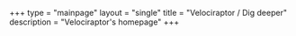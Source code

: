 +++
type = "mainpage"
layout = "single"
title = "Velociraptor / Dig deeper"
description = "Velociraptor's homepage"
+++
